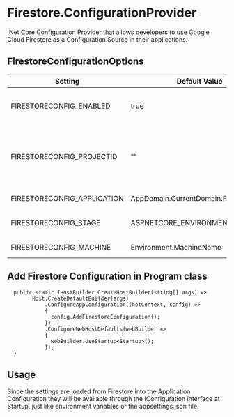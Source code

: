 # Firestore.ConfigurationProvider
.Net Core Configuration Provider that allows developers to use Google Cloud Firestore as a Configuration Source in their applications.

## FirestoreConfigurationOptions

| Setting | Default Value | Description | Required |
| ------- | ------------- | ----------- | -------- |
| FIRESTORECONFIG_ENABLED | true | Enable or disable configuration load | no |
| FIRESTORECONFIG_PROJECTID | "" | The google cloud project identifier where the firestore service exists | yes |
| FIRESTORECONFIG_APPLICATION | AppDomain.CurrentDomain.FriendlyName | Name of the application  | no |
| FIRESTORECONFIG_STAGE | ASPNETCORE_ENVIRONMENT | Name of the current environment  | yes |
| FIRESTORECONFIG_MACHINE | Environment.MachineName | Name of the current host | no |

## Add Firestore Configuration in Program class
```
  public static IHostBuilder CreateHostBuilder(string[] args) =>
        Host.CreateDefaultBuilder(args)
            .ConfigureAppConfiguration((hotContext, config) =>
            {
              config.AddFirestoreConfiguration();
            })            
            .ConfigureWebHostDefaults(webBuilder =>
            {
              webBuilder.UseStartup<Startup>();
            });
  }
```

## Usage
Since the settings are loaded from Firestore into the Application Configuration they will be available through the IConfiguration interface at Startup, just like environment variables or the appsettings.json file.
